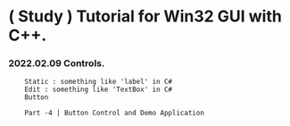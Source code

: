 # ( Study ) Tutorial for Win32 GUI with C++.

### 2022.02.09 Controls.
		Static : something like 'label' in C#
		Edit : something like 'TextBox' in C#
		Button

		Part -4 | Button Control and Demo Application